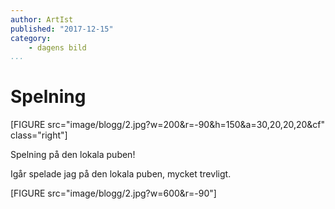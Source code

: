 ```yaml
---
author: ArtIst
published: "2017-12-15"
category:
    - dagens bild
...
```

Spelning
==================================

[FIGURE src="image/blogg/2.jpg?w=200&r=-90&h=150&a=30,20,20,20&cf" class="right"]

Spelning på den lokala puben!

<!--more-->

Igår spelade jag på den lokala puben, mycket trevligt.

[FIGURE src="image/blogg/2.jpg?w=600&r=-90"] 